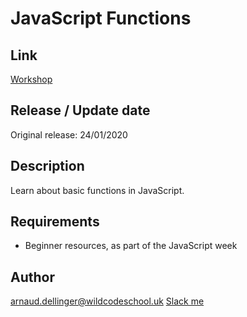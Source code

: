 # JavaScript Functions

## Link
[Workshop](https://gist.github.com/eveningkid/25c84172f11a647a799dc709b940cb39)

## Release / Update date
Original release: 24/01/2020

## Description
Learn about basic functions in JavaScript.

## Requirements
- Beginner resources, as part of the JavaScript week

## Author
arnaud.dellinger@wildcodeschool.uk
[Slack me](https://app.slack.com/client/T6SG2QGG2/C6SG2QKCJ/user_profile/USAR21HL7)

